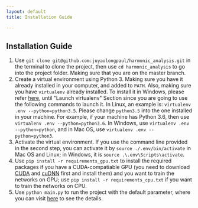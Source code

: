```yaml
---
layout: default
title: Installation Guide

---
```


## Installation Guide

1. Use `git clone git@github.com:juyaolongpaul/harmonic_analysis.git` in the terminal to clone the project, then use `cd harmonic_analysis` to go into the project folder. Making sure that you are on the master branch.
2. Create a virtual environment using Python 3. Making sure you have it already installed in your computer, and added to `PATH`. Also, making sure you have `virtualenv` already installed. To install it in Windows, please refer [here](https://programwithus.com/learn-to-code/Pip-and-virtualenv-on-Windows/), until "Launch virtualenv" Section since you are going to use the following commands to launch it. In Linux, an example is: `virtualenv .env --python=python3.5`. Please change `python3.5` into the one installed in your machine. For example, if your machine has Python 3.6, then use `virtualenv .env --python=python3.6`. In Windows, use `virtualenv .env --python=python`, and in Mac OS, use `virtualenv .env --python=python3`.
3. Activate the virtual environment. If you use the command line provided in the second step, you can activate it by `source ./.env/bin/activate` in Mac OS and Linux; in Windows, it is `source .\.env\Scripts\activate`.
4. Use `pip install -r requirements_gpu.txt` to install the required packages if you have a CUDA-compatiable GPU (you need to download [CUDA](https://developer.nvidia.com/cuda-90-download-archive) and [cuDNN]( https://developer.nvidia.com/cudnn) first and install them) and you want to train the networks on GPU; use `pip install -r requirements_cpu.txt` if you want to train the networks on CPU.
5. Use `python main.py` to run the project with the default parameter, where you can visit [here](https://juyaolongpaul.github.io/harmonic_analysis/Github_Page/parameter_adjustment.html) to see the details. 
